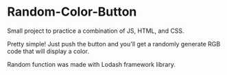 # Random-Color-Button

Small project to practice a combination of JS, HTML, and CSS.

Pretty simple! Just push the button and you'll get a randomly generate RGB code that will display a color.

Random function was made with Lodash framework library.

